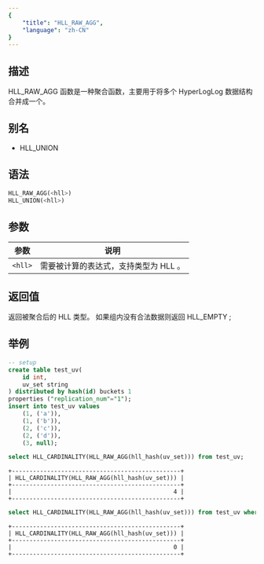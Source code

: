 ```yaml
---
{
    "title": "HLL_RAW_AGG",
    "language": "zh-CN"
}
---
```


## 描述

HLL_RAW_AGG 函数是一种聚合函数，主要用于将多个 HyperLogLog 数据结构合并成一个。

## 别名

- HLL_UNION

## 语法

```sql
HLL_RAW_AGG(<hll>)
HLL_UNION(<hll>)
```

## 参数

| 参数 | 说明 |
| -- | -- |
| `<hll>` | 需要被计算的表达式，支持类型为 HLL 。 |

## 返回值

返回被聚合后的 HLL 类型。
如果组内没有合法数据则返回 HLL_EMPTY ;

## 举例

```sql
-- setup
create table test_uv(
    id int,
    uv_set string
) distributed by hash(id) buckets 1
properties ("replication_num"="1");
insert into test_uv values
    (1, ('a')),
    (1, ('b')),
    (2, ('c')),
    (2, ('d')),
    (3, null);
```


```sql
select HLL_CARDINALITY(HLL_RAW_AGG(hll_hash(uv_set))) from test_uv;
```

```text
+------------------------------------------------+
| HLL_CARDINALITY(HLL_RAW_AGG(hll_hash(uv_set))) |
+------------------------------------------------+
|                                              4 |
+------------------------------------------------+
```

```sql
select HLL_CARDINALITY(HLL_RAW_AGG(hll_hash(uv_set))) from test_uv where uv_set is null;
```

```text
+------------------------------------------------+
| HLL_CARDINALITY(HLL_RAW_AGG(hll_hash(uv_set))) |
+------------------------------------------------+
|                                              0 |
+------------------------------------------------+
```
